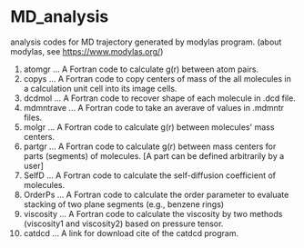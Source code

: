 # MD_analysis
analysis codes for MD trajectory generated by modylas program.
(about modylas, see https://www.modylas.org/)

1. atomgr      ... A Fortran code to calculate g(r) between atom pairs.
2. copys       ... A Fortran code to copy centers of mass of the all molecules in a calculation unit cell into its image cells.
3. dcdmol      ... A Fortran code to recover shape of each molecule in .dcd file.
4. mdmntrave   ... A Fortran code to take an averave of values in .mdmntr files.
5. molgr       ... A Fortran code to calculate g(r) between molecules' mass centers.
6. partgr       ... A Fortran code to calculate g(r) between mass centers for parts (segments) of molecules. [A part can be defined arbitrarily by a user]
7. SelfD       ... A Fortran code to calculate the self-diffusion coefficient of molecules.
8. OrderPs     ... A Fortran code to calculate the order parameter to evaluate stacking of two plane segments (e.g., benzene rings)
9. viscosity   ... A Fortran code to calculate the viscosity by two methods (viscosity1 and viscosity2) based on pressure tensor.
10. catdcd      ... A link for download cite of the catdcd program.
